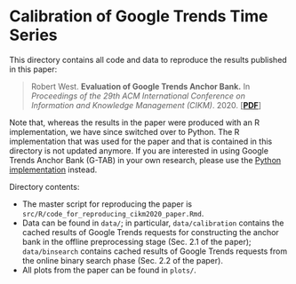 # Calibration of Google Trends Time Series

This directory contains all code and data to reproduce the results published in this paper:

> Robert West. **Evaluation of Google Trends Anchor Bank.** In *Proceedings of the 29th ACM International Conference on Information and Knowledge Management (CIKM)*. 2020. [**[PDF](https://arxiv.org/abs/2007.13861)**]

Note that, whereas the results in the paper were produced with an R implementation, we have since switched over to Python.
The R implementation that was used for the paper and that is contained in this directory is not updated anymore.
If you are interested in using Google Trends Anchor Bank (G-TAB) in your own research, please use the [Python implementation](https://github.com/epfl-dlab/GoogleTrendsAnchorBank) instead.

Directory contents:

- The master script for reproducing the paper is `src/R/code_for_reproducing_cikm2020_paper.Rmd`.
- Data can be found in `data/`; in particular, `data/calibration` contains the cached results of Google Trends requests for constructing the anchor bank in the offline preprocessing stage (Sec. 2.1 of the paper); `data/binsearch` contains cached results of Google Trends requests from the online binary search phase (Sec. 2.2 of the paper).
- All plots from the paper can be found in `plots/`.
